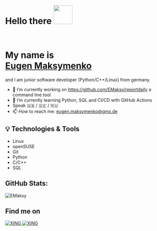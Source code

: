 # Hello there  <img src="https://raw.githubusercontent.com/MartinHeinz/MartinHeinz/master/wave.gif" width="60px"></h2><br>
# My name is <div class="badge-base LI-profile-badge" data-locale="en_US" data-size="medium" data-theme="light" data-type="VERTICAL" data-vanity="eugen-maksymenko-3b3027217" data-version="v1"><a class="badge-base__link LI-simple-link" href="https://www.notion.so/emaksy/Hey-there-I-m-Eugen-Maksymenko-545654b643ed4390b927bb5ee10a9207">Eugen Maksymenko</a></div>
and I am junior software developer (Python/C++/Linux) from germany.


- 🔭 I’m currently working on https://github.com/EMaksy/reportdaily a command line tool
- 🌱 I’m currently learning Python, SQL and CI/CD with GitHub Actions
- Speak :gb: / :de: / :ru:
- 📫 How to reach me: eugen.maksymenko@gmx.de

## 💡 Technologies & Tools

* Linux 
* openSUSE 
* Git 
* Python 
* C/C++
* SQL

## GitHub Stats:

![EMaksy](https://github-readme-stats.vercel.app/api?username=EMaksy&show_icons=true)

## Find me on
<a href="https://www.linkedin.com/in/eugen-maksymenko/">
<img alt="XING" src="https://img.shields.io/badge/LinkedIn-0A66C2.svg?style=for-the-badge&logo=LinkedIn&logoColor=white"/>
 </a>
<a href="https://www.xing.com/profile/Eugen_Maksymenko/cv">
<img alt="XING" src="https://img.shields.io/badge/Xing-006567.svg?style=for-the-badge&logo=Xing&logoColor=white"/>
 </a>
